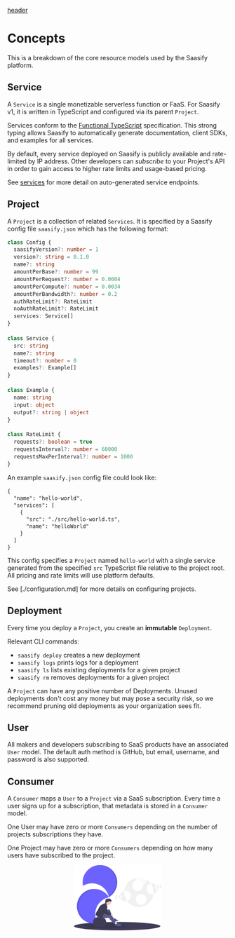 [header](_header.md ':include')

# Concepts

This is a breakdown of the core resource models used by the Saasify platform.

## Service

A `Service` is a single monetizable serverless function or FaaS. For Saasify v1, it is written in TypeScript and configured via its parent `Project`.

Services conform to the [Functional TypeScript](https://github.com/transitive-bullshit/functional-typescript) specification. This strong typing allows Saasify to automatically generate documentation, client SDKs, and examples for all services.

By default, every service deployed on Saasify is publicly available and rate-limited by IP address. Other developers can *subscribe* to your Project's API in order to gain access to higher rate limits and usage-based pricing.

See [services](./services.md) for more detail on auto-generated service endpoints.

## Project

A `Project` is a collection of related `Services`. It is specified by a Saasify config file `saasify.json` which has the following format:

```ts
class Config {
  saasifyVersion?: number = 1
  version?: string = 0.1.0
  name?: string
  amountPerBase?: number = 99
  amountPerRequest?: number = 0.0004
  amountPerCompute?: number = 0.0034
  amountPerBandwidth?: number = 0.2
  authRateLimit?: RateLimit
  noAuthRateLimit?: RateLimit
  services: Service[]
}

class Service {
  src: string
  name?: string
  timeout?: number = 0
  examples?: Example[]
}

class Example {
  name: string
  input: object
  output?: string | object
}

class RateLimit {
  requests?: boolean = true
  requestsInterval?: number = 60000
  requestsMaxPerInterval?: number = 1000
}
```

An example `saasify.json` config file could look like:

```
{
  "name": "hello-world",
  "services": [
    {
      "src": "./src/hello-world.ts",
      "name": "helloWorld"
    }
  ]
}
```

This config specifies a `Project` named `hello-world` with a single service generated from the specified `src` TypeScript file relative to the project root. All pricing and rate limits will use platform defaults.

See [./configuration.md] for more details on configuring projects.

## Deployment

Every time you deploy a `Project`, you create an **immutable** `Deployment`.

Relevant CLI commands:

- `saasify deploy` creates a new deployment
- `saasify logs` prints logs for a deployment
- `saasify ls` lists existing deployments for a given project
- `saasify rm` removes deployments for a given project

A `Project` can have any positive number of Deployments. Unused deployments don't cost any money but may pose a security risk, so we recommend pruning old deployments as your organization sees fit.

## User

All makers and developers subscribing to SaaS products have an associated `User` model. The default auth method is GitHub, but email, username, and password is also supported.

## Consumer

A `Consumer` maps a `User` to a `Project` via a SaaS subscription. Every time a user signs up for a subscription, that metadata is stored in a `Consumer` model.

One User may have zero or more `Consumers` depending on the number of projects subscriptions they have.

One Project may have zero or more `Consumers` depending on how many users have subscribed to the project.

<p align="center">
  <img src="./_media/undraw/creative_thinking.svg" alt="Creative thinking" width="200" />
</p>
